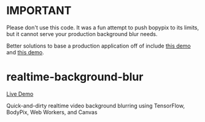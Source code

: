 # IMPORTANT

Please don't use this code. It was a fun attempt to push bopypix to its limits, but it cannot serve your production background blur needs.

Better solutions to base a production application off of include [this demo](https://github.com/jpodwys/virtual-background) and [this demo](https://github.com/jpodwys/media-pipe).

# realtime-background-blur

[Live Demo](https://jpodwys.github.io/realtime-background-blur/)

Quick-and-dirty realtime video background blurring using TensorFlow, BodyPix, Web Workers, and Canvas
